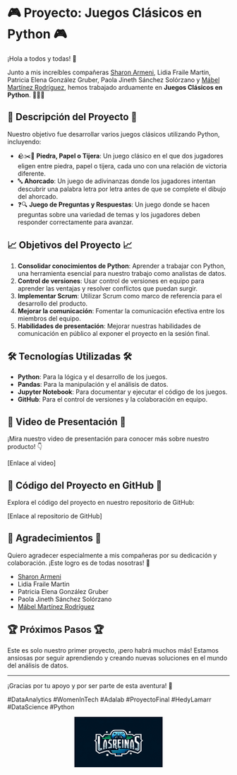 # 🎮 **Proyecto: Juegos Clásicos en Python** 🎮

¡Hola a todos y todas! 👋

Junto a mis increíbles compañeras [Sharon Armeni](https://www.linkedin.com/in/sharon-armeni/), Lidia Fraile Martin, Patricia Elena González Gruber, Paola Jineth Sánchez Solórzano y [Mábel Martínez Rodríguez](https://www.linkedin.com/in/mabelmr), hemos trabajado arduamente en **Juegos Clásicos en Python**. 💪👩‍💻

## 🌟 **Descripción del Proyecto** 🌟

Nuestro objetivo fue desarrollar varios juegos clásicos utilizando Python, incluyendo:

- 🪨✂️📄 **Piedra, Papel o Tijera**: Un juego clásico en el que dos jugadores eligen entre piedra, papel o tijera, cada uno con una relación de victoria diferente.
- 🔤 **Ahorcado**: Un juego de adivinanzas donde los jugadores intentan descubrir una palabra letra por letra antes de que se complete el dibujo del ahorcado.
- ❓🔍 **Juego de Preguntas y Respuestas**: Un juego donde se hacen preguntas sobre una variedad de temas y los jugadores deben responder correctamente para avanzar.

## 📈 **Objetivos del Proyecto** 📈

1. **Consolidar conocimientos de Python**: Aprender a trabajar con Python, una herramienta esencial para nuestro trabajo como analistas de datos.
2. **Control de versiones**: Usar control de versiones en equipo para aprender las ventajas y resolver conflictos que puedan surgir.
3. **Implementar Scrum**: Utilizar Scrum como marco de referencia para el desarrollo del producto.
4. **Mejorar la comunicación**: Fomentar la comunicación efectiva entre los miembros del equipo.
5. **Habilidades de presentación**: Mejorar nuestras habilidades de comunicación en público al exponer el proyecto en la sesión final.

## 🛠️ **Tecnologías Utilizadas** 🛠️

- **Python**: Para la lógica y el desarrollo de los juegos.
- **Pandas**: Para la manipulación y el análisis de datos.
- **Jupyter Notebook**: Para documentar y ejecutar el código de los juegos.
- **GitHub**: Para el control de versiones y la colaboración en equipo.

## 🎥 **Video de Presentación** 🎥

¡Mira nuestro video de presentación para conocer más sobre nuestro producto! 👇

[Enlace al video]

## 📂 **Código del Proyecto en GitHub** 📂

Explora el código del proyecto en nuestro repositorio de GitHub:

[Enlace al repositorio de GitHub]

## 🎉 **Agradecimientos** 🎉

Quiero agradecer especialmente a mis compañeras por su dedicación y colaboración. ¡Este logro es de todas nosotras! 💖

- [Sharon Armeni](https://www.linkedin.com/in/sharon-armeni/)
- Lidia Fraile Martin
- Patricia Elena González Gruber
- Paola Jineth Sánchez Solórzano
- [Mábel Martínez Rodríguez](https://www.linkedin.com/in/mabelmr)

## 🏆 **Próximos Pasos** 🏆

Este es solo nuestro primer proyecto, ¡pero habrá muchos más! Estamos ansiosas por seguir aprendiendo y creando nuevas soluciones en el mundo del análisis de datos.

---

¡Gracias por tu apoyo y por ser parte de esta aventura! 🚀

#DataAnalytics #WomenInTech #Adalab #ProyectoFinal #HedyLamarr #DataScience #Python

<div align="center">
  <img src="https://github.com/MabelMaff/Adalab-proyecto-da-promo-H-modulo-1-LasReinas-1/blob/main/Logo%20Las%20Reinas.jpg" alt="Logo del equipo Las Reinas" width="200"/>
</div>


